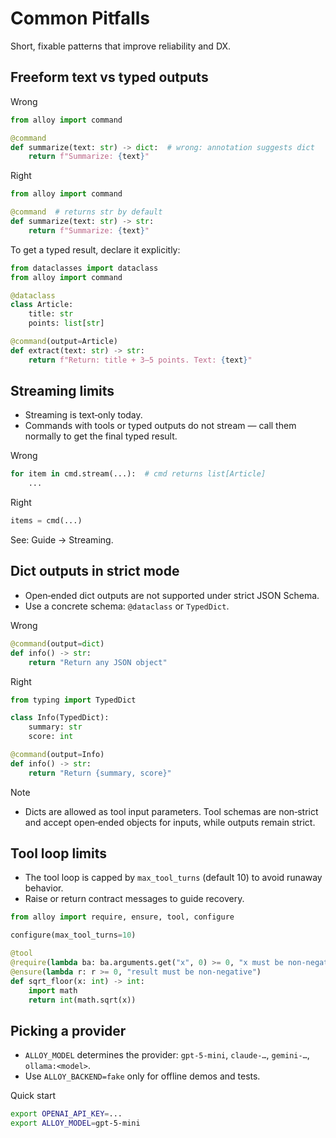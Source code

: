 # Common Pitfalls

Short, fixable patterns that improve reliability and DX.

## Freeform text vs typed outputs

Wrong
```python
from alloy import command

@command
def summarize(text: str) -> dict:  # wrong: annotation suggests dict
    return f"Summarize: {text}"
```

Right
```python
from alloy import command

@command  # returns str by default
def summarize(text: str) -> str:
    return f"Summarize: {text}"
```

To get a typed result, declare it explicitly:
```python
from dataclasses import dataclass
from alloy import command

@dataclass
class Article:
    title: str
    points: list[str]

@command(output=Article)
def extract(text: str) -> str:
    return f"Return: title + 3–5 points. Text: {text}"
```

## Streaming limits

- Streaming is text‑only today.
- Commands with tools or typed outputs do not stream — call them normally to get the final typed result.

Wrong
```python
for item in cmd.stream(...):  # cmd returns list[Article]
    ...
```

Right
```python
items = cmd(...)
```

See: Guide → Streaming.

## Dict outputs in strict mode

- Open‑ended dict outputs are not supported under strict JSON Schema.
- Use a concrete schema: `@dataclass` or `TypedDict`.

Wrong
```python
@command(output=dict)
def info() -> str:
    return "Return any JSON object"
```

Right
```python
from typing import TypedDict

class Info(TypedDict):
    summary: str
    score: int

@command(output=Info)
def info() -> str:
    return "Return {summary, score}"
```

Note
- Dicts are allowed as tool input parameters. Tool schemas are non‑strict and accept open‑ended objects for inputs, while outputs remain strict.

## Tool loop limits

- The tool loop is capped by `max_tool_turns` (default 10) to avoid runaway behavior.
- Raise or return contract messages to guide recovery.

```python
from alloy import require, ensure, tool, configure

configure(max_tool_turns=10)

@tool
@require(lambda ba: ba.arguments.get("x", 0) >= 0, "x must be non-negative")
@ensure(lambda r: r >= 0, "result must be non-negative")
def sqrt_floor(x: int) -> int:
    import math
    return int(math.sqrt(x))
```

## Picking a provider

- `ALLOY_MODEL` determines the provider: `gpt-5-mini`, `claude-…`, `gemini-…`, `ollama:<model>`.
- Use `ALLOY_BACKEND=fake` only for offline demos and tests.

Quick start
```bash
export OPENAI_API_KEY=...
export ALLOY_MODEL=gpt-5-mini
```

